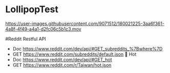 # LollipopTest

https://user-images.githubusercontent.com/9071512/180021225-3aa6f361-4a8f-4f49-a4a1-d2fc06c5b1c3.mov


#Reddit Restful API
- Doc https://www.reddit.com/dev/api/#GET_subreddits_%7Bwhere%7D
- GET https://www.reddit.com/subreddits/default.json  Hot
- Doc https://www.reddit.com/dev/api/#GET_hot
- GET https://www.reddit.com/r/Taiwan/hot.json
